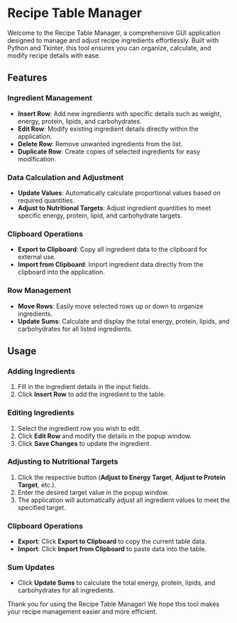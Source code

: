 # Recipe Table Manager

Welcome to the Recipe Table Manager, a comprehensive GUI application designed to manage and adjust recipe ingredients effortlessly. Built with Python and Tkinter, this tool ensures you can organize, calculate, and modify recipe details with ease.

## Features

### Ingredient Management
- **Insert Row**: Add new ingredients with specific details such as weight, energy, protein, lipids, and carbohydrates.
- **Edit Row**: Modify existing ingredient details directly within the application.
- **Delete Row**: Remove unwanted ingredients from the list.
- **Duplicate Row**: Create copies of selected ingredients for easy modification.

### Data Calculation and Adjustment
- **Update Values**: Automatically calculate proportional values based on required quantities.
- **Adjust to Nutritional Targets**: Adjust ingredient quantities to meet specific energy, protein, lipid, and carbohydrate targets.

### Clipboard Operations
- **Export to Clipboard**: Copy all ingredient data to the clipboard for external use.
- **Import from Clipboard**: Import ingredient data directly from the clipboard into the application.

### Row Management
- **Move Rows**: Easily move selected rows up or down to organize ingredients.
- **Update Sums**: Calculate and display the total energy, protein, lipids, and carbohydrates for all listed ingredients.

## Usage

### Adding Ingredients
1. Fill in the ingredient details in the input fields.
2. Click **Insert Row** to add the ingredient to the table.

### Editing Ingredients
1. Select the ingredient row you wish to edit.
2. Click **Edit Row** and modify the details in the popup window.
3. Click **Save Changes** to update the ingredient.

### Adjusting to Nutritional Targets
1. Click the respective button (**Adjust to Energy Target**, **Adjust to Protein Target**, etc.).
2. Enter the desired target value in the popup window.
3. The application will automatically adjust all ingredient values to meet the specified target.

### Clipboard Operations
- **Export**: Click **Export to Clipboard** to copy the current table data.
- **Import**: Click **Import from Clipboard** to paste data into the table.

### Sum Updates
- Click **Update Sums** to calculate the total energy, protein, lipids, and carbohydrates for all ingredients.

Thank you for using the Recipe Table Manager! We hope this tool makes your recipe management easier and more efficient.
